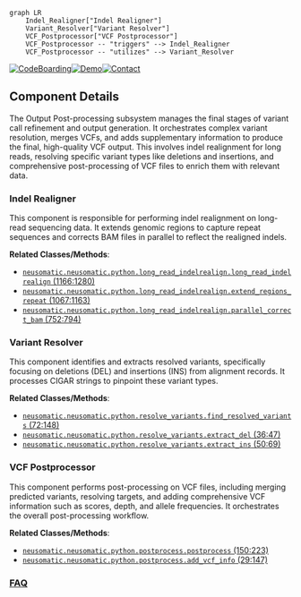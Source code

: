 ```mermaid
graph LR
    Indel_Realigner["Indel Realigner"]
    Variant_Resolver["Variant Resolver"]
    VCF_Postprocessor["VCF Postprocessor"]
    VCF_Postprocessor -- "triggers" --> Indel_Realigner
    VCF_Postprocessor -- "utilizes" --> Variant_Resolver
```
[![CodeBoarding](https://img.shields.io/badge/Generated%20by-CodeBoarding-9cf?style=flat-square)](https://github.com/CodeBoarding/GeneratedOnBoardings)[![Demo](https://img.shields.io/badge/Try%20our-Demo-blue?style=flat-square)](https://www.codeboarding.org/demo)[![Contact](https://img.shields.io/badge/Contact%20us%20-%20contact@codeboarding.org-lightgrey?style=flat-square)](mailto:contact@codeboarding.org)

## Component Details

The Output Post-processing subsystem manages the final stages of variant call refinement and output generation. It orchestrates complex variant resolution, merges VCFs, and adds supplementary information to produce the final, high-quality VCF output. This involves indel realignment for long reads, resolving specific variant types like deletions and insertions, and comprehensive post-processing of VCF files to enrich them with relevant data.

### Indel Realigner
This component is responsible for performing indel realignment on long-read sequencing data. It extends genomic regions to capture repeat sequences and corrects BAM files in parallel to reflect the realigned indels.


**Related Classes/Methods**:

- <a href="https://github.com/bioinform/neusomatic/blob/master/neusomatic/python/long_read_indelrealign.py#L1166-L1280" target="_blank" rel="noopener noreferrer">`neusomatic.neusomatic.python.long_read_indelrealign.long_read_indelrealign` (1166:1280)</a>
- <a href="https://github.com/bioinform/neusomatic/blob/master/neusomatic/python/long_read_indelrealign.py#L1067-L1163" target="_blank" rel="noopener noreferrer">`neusomatic.neusomatic.python.long_read_indelrealign.extend_regions_repeat` (1067:1163)</a>
- <a href="https://github.com/bioinform/neusomatic/blob/master/neusomatic/python/long_read_indelrealign.py#L752-L794" target="_blank" rel="noopener noreferrer">`neusomatic.neusomatic.python.long_read_indelrealign.parallel_correct_bam` (752:794)</a>


### Variant Resolver
This component identifies and extracts resolved variants, specifically focusing on deletions (DEL) and insertions (INS) from alignment records. It processes CIGAR strings to pinpoint these variant types.


**Related Classes/Methods**:

- <a href="https://github.com/bioinform/neusomatic/blob/master/neusomatic/python/resolve_variants.py#L72-L148" target="_blank" rel="noopener noreferrer">`neusomatic.neusomatic.python.resolve_variants.find_resolved_variants` (72:148)</a>
- <a href="https://github.com/bioinform/neusomatic/blob/master/neusomatic/python/resolve_variants.py#L36-L47" target="_blank" rel="noopener noreferrer">`neusomatic.neusomatic.python.resolve_variants.extract_del` (36:47)</a>
- <a href="https://github.com/bioinform/neusomatic/blob/master/neusomatic/python/resolve_variants.py#L50-L69" target="_blank" rel="noopener noreferrer">`neusomatic.neusomatic.python.resolve_variants.extract_ins` (50:69)</a>


### VCF Postprocessor
This component performs post-processing on VCF files, including merging predicted variants, resolving targets, and adding comprehensive VCF information such as scores, depth, and allele frequencies. It orchestrates the overall post-processing workflow.


**Related Classes/Methods**:

- <a href="https://github.com/bioinform/neusomatic/blob/master/neusomatic/python/postprocess.py#L150-L223" target="_blank" rel="noopener noreferrer">`neusomatic.neusomatic.python.postprocess.postprocess` (150:223)</a>
- <a href="https://github.com/bioinform/neusomatic/blob/master/neusomatic/python/postprocess.py#L29-L147" target="_blank" rel="noopener noreferrer">`neusomatic.neusomatic.python.postprocess.add_vcf_info` (29:147)</a>




### [FAQ](https://github.com/CodeBoarding/GeneratedOnBoardings/tree/main?tab=readme-ov-file#faq)